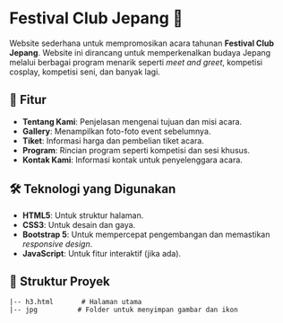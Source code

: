 # Festival Club Jepang 🎌

Website sederhana untuk mempromosikan acara tahunan **Festival Club Jepang**. Website ini dirancang untuk memperkenalkan budaya Jepang melalui berbagai program menarik seperti *meet and greet*, kompetisi cosplay, kompetisi seni, dan banyak lagi.

## 📜 Fitur
- **Tentang Kami**: Penjelasan mengenai tujuan dan misi acara.
- **Gallery**: Menampilkan foto-foto event sebelumnya.
- **Tiket**: Informasi harga dan pembelian tiket acara.
- **Program**: Rincian program seperti kompetisi dan sesi khusus.
- **Kontak Kami**: Informasi kontak untuk penyelenggara acara.

## 🛠️ Teknologi yang Digunakan
- **HTML5**: Untuk struktur halaman.
- **CSS3**: Untuk desain dan gaya.
- **Bootstrap 5**: Untuk mempercepat pengembangan dan memastikan *responsive design*.
- **JavaScript**: Untuk fitur interaktif (jika ada).

## 📂 Struktur Proyek
```plaintext
|-- h3.html       # Halaman utama
|-- jpg          # Folder untuk menyimpan gambar dan ikon
